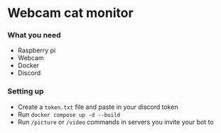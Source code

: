 # Webcam cat monitor

### What you need
* Raspberry pi
* Webcam
* Docker
* Discord

### Setting up
* Create a `token.txt` file and paste in your discord token
* Run `docker compose up -d --build`
* Run `/picture` or `/video` commands in servers you invite your bot to